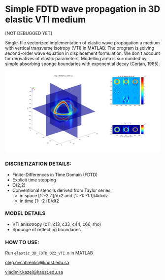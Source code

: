 # **Simple FDTD wave propagation in 3D elastic VTI medium**

[NOT DEBUGGED YET]

Single-file vectorized implementation of elastic wave propagation a medium with vertical transverse isotropy (VTI) in MATLAB. The program is solving second-order wave equation in displacement formulation. We don't account for derivatives of elastic parameters. Modelling area is surrounded by simple absorbing sponge boundaries with exponential decay (Cerjan, 1985). 

![Wavefield example](img/snap.jpg)

### **DISCRETIZATION DETAILS**:
* Finite-Differences in Time Domain (FDTD)
* Explicit time stepping
* O(2,2)
* Conventional stencils derived from Taylor series: 
    * in space [1: -2 :1]/dx2 and [1: -1: -1:1]/4dxdz
    * in time [1: -2 :1]/dt2

### **MODEL DETAILS**
* VTI anisotropy (c11, c13, c33, c44, c66, rho)
* Spounge of reflecting boundaries

### **HOW TO USE**: 
Run `elastic_3D_FDTD_O22_VTI.m` in MATLAB

oleg.ovcahrenko@kaust.edu.sa

vladimir.kazei@kaust.edu.sa
